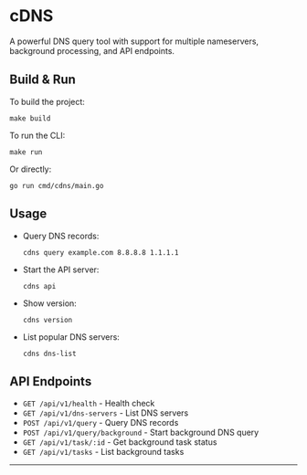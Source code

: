 # cDNS

A powerful DNS query tool with support for multiple nameservers, background processing, and API endpoints.


## Build & Run

To build the project:

```
make build
```

To run the CLI:

```
make run
```

Or directly:

```
go run cmd/cdns/main.go
```

## Usage

- Query DNS records:
  ```
  cdns query example.com 8.8.8.8 1.1.1.1
  ```
- Start the API server:
  ```
  cdns api
  ```
- Show version:
  ```
  cdns version
  ```
- List popular DNS servers:
  ```
  cdns dns-list
  ```

## API Endpoints

- `GET /api/v1/health` - Health check
- `GET /api/v1/dns-servers` - List DNS servers
- `POST /api/v1/query` - Query DNS records
- `POST /api/v1/query/background` - Start background DNS query
- `GET /api/v1/task/:id` - Get background task status
- `GET /api/v1/tasks` - List background tasks

---
